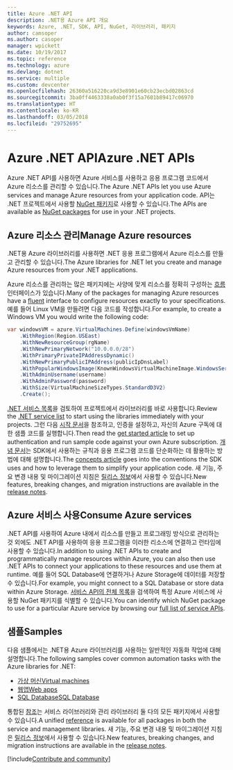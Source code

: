```yaml
---
title: Azure .NET API
description: .NET용 Azure API 개요
keywords: Azure, .NET, SDK, API, NuGet, 라이브러리, 패키지
author: camsoper
ms.author: casoper
manager: wpickett
ms.date: 10/19/2017
ms.topic: reference
ms.technology: azure
ms.devlang: dotnet
ms.service: multiple
ms.custom: devcenter
ms.openlocfilehash: 26360a516220ca9d3e8901e60cb23ecbd02863cd
ms.sourcegitcommit: 3ba0ff4463338a0ab0f3f15a7601b89417c06970
ms.translationtype: HT
ms.contentlocale: ko-KR
ms.lasthandoff: 03/05/2018
ms.locfileid: "29752695"
---
```

# <a name="azure-net-apis"></a><span data-ttu-id="b4e2c-104">Azure .NET API</span><span class="sxs-lookup"><span data-stu-id="b4e2c-104">Azure .NET APIs</span></span>

<span data-ttu-id="b4e2c-105">Azure .NET API를 사용하면 Azure 서비스를 사용하고 응용 프로그램 코드에서 Azure 리소스를 관리할 수 있습니다.</span><span class="sxs-lookup"><span data-stu-id="b4e2c-105">The Azure .NET APIs let you use Azure services and manage Azure resources from your application code.</span></span> <span data-ttu-id="b4e2c-106">API는 .NET 프로젝트에서 사용할 [NuGet 패키지](/dotnet/api/overview/azure/)로 사용할 수 있습니다.</span><span class="sxs-lookup"><span data-stu-id="b4e2c-106">The APIs are available as [NuGet packages](/dotnet/api/overview/azure/) for use in your .NET projects.</span></span> 

## <a name="manage-azure-resources"></a><span data-ttu-id="b4e2c-107">Azure 리소스 관리</span><span class="sxs-lookup"><span data-stu-id="b4e2c-107">Manage Azure resources</span></span>

<span data-ttu-id="b4e2c-108">.NET용 Azure 라이브러리를 사용하면 .NET 응용 프로그램에서 Azure 리소스를 만들고 관리할 수 있습니다.</span><span class="sxs-lookup"><span data-stu-id="b4e2c-108">The Azure libraries for .NET let you create and manage Azure resources from your .NET applications.</span></span>

<span data-ttu-id="b4e2c-109">Azure 리소스를 관리하는 많은 패키지에는 사양에 맞게 리소스를 정확히 구성하는 [흐름](dotnet-sdk-azure-concepts.md) 인터페이스가 있습니다.</span><span class="sxs-lookup"><span data-stu-id="b4e2c-109">Many of the packages for managing Azure resources have a [fluent](dotnet-sdk-azure-concepts.md) interface to configure resources exactly to your specifications.</span></span> <span data-ttu-id="b4e2c-110">예를 들어 Linux VM을 만들려면 다음 코드를 작성합니다.</span><span class="sxs-lookup"><span data-stu-id="b4e2c-110">For example, to create a Windows VM you would write the following code:</span></span>

```csharp
var windowsVM = azure.VirtualMachines.Define(windowsVmName)
    .WithRegion(Region.USEast)
    .WithNewResourceGroup(rgName)
    .WithNewPrimaryNetwork("10.0.0.0/28")
    .WithPrimaryPrivateIPAddressDynamic()
    .WithNewPrimaryPublicIPAddress(publicIpDnsLabel)
    .WithPopularWindowsImage(KnownWindowsVirtualMachineImage.WindowsServer2012R2Datacenter)
    .WithAdminUsername(username)
    .WithAdminPassword(password)
    .WithSize(VirtualMachineSizeTypes.StandardD3V2)
    .Create();
 ```

<span data-ttu-id="b4e2c-111">[.NET 서비스 목록](/dotnet/api/overview/azure/)을 검토하여 프로젝트에서 라이브러리를 바로 사용합니다.</span><span class="sxs-lookup"><span data-stu-id="b4e2c-111">Review the [.NET service list](/dotnet/api/overview/azure/) to start using the libraries immediately with your projects.</span></span> <span data-ttu-id="b4e2c-112">그런 다음 [시작 문서](dotnet-sdk-azure-get-started.md)을 참조하고, 인증을 설정하고, 자신의 Azure 구독에 대한 샘플 코드를 실행합니다.</span><span class="sxs-lookup"><span data-stu-id="b4e2c-112">Then read the [get started article](dotnet-sdk-azure-get-started.md) to set up authentication and run sample code against your own Azure subscription.</span></span>  <span data-ttu-id="b4e2c-113">[개념 문서](dotnet-sdk-azure-concepts.md)는 SDK에서 사용하는 규칙과 응용 프로그램 코드를 단순화하는 데 활용하는 방법에 대해 설명합니다.</span><span class="sxs-lookup"><span data-stu-id="b4e2c-113">The [concepts article](dotnet-sdk-azure-concepts.md) goes into the conventions the SDK uses and how to leverage them to simplify your application code.</span></span> <span data-ttu-id="b4e2c-114">새 기능, 주요 변경 내용 및 마이그레이션 지침은 [릴리스 정보](dotnet-sdk-azure-release-notes.md)에서 사용할 수 있습니다.</span><span class="sxs-lookup"><span data-stu-id="b4e2c-114">New features, breaking changes, and migration instructions are available in the [release notes](dotnet-sdk-azure-release-notes.md).</span></span>

## <a name="consume-azure-services"></a><span data-ttu-id="b4e2c-115">Azure 서비스 사용</span><span class="sxs-lookup"><span data-stu-id="b4e2c-115">Consume Azure services</span></span>

<span data-ttu-id="b4e2c-116">.NET API를 사용하여 Azure 내에서 리소스를 만들고 프로그래밍 방식으로 관리하는 것 외에도 .NET API를 사용하여 응용 프로그램을 이러한 리소스에 연결하고 런타임에 사용할 수 있습니다.</span><span class="sxs-lookup"><span data-stu-id="b4e2c-116">In addition to using .NET APIs to create and programmatically manage resources within Azure, you can also then use .NET APIs to connect your applications to these resources and use them at runtime.</span></span>  <span data-ttu-id="b4e2c-117">예를 들어 SQL Database에 연결하거나 Azure Storage에 데이터를 저장할 수 있습니다.</span><span class="sxs-lookup"><span data-stu-id="b4e2c-117">For example, you might connect to a SQL Database or store data within Azure Storage.</span></span>  <span data-ttu-id="b4e2c-118">[서비스 API의 전체 목록](/dotnet/api/overview/azure/)을 검색하여 특정 Azure 서비스에 사용할 NuGet 패키지를 식별할 수 있습니다.</span><span class="sxs-lookup"><span data-stu-id="b4e2c-118">You can identify which NuGet package to use for a particular Azure service by browsing our [full list of service APIs](/dotnet/api/overview/azure/).</span></span>  

## <a name="samples"></a><span data-ttu-id="b4e2c-119">샘플</span><span class="sxs-lookup"><span data-stu-id="b4e2c-119">Samples</span></span>

<span data-ttu-id="b4e2c-120">다음 샘플에서는 .NET용 Azure 라이브러리를 사용하는 일반적인 자동화 작업에 대해 설명합니다.</span><span class="sxs-lookup"><span data-stu-id="b4e2c-120">The following samples cover common automation tasks with the Azure libraries for .NET:</span></span>

- [<span data-ttu-id="b4e2c-121">가상 머신</span><span class="sxs-lookup"><span data-stu-id="b4e2c-121">Virtual machines</span></span>](dotnet-sdk-azure-virtual-machine-samples.md)
- [<span data-ttu-id="b4e2c-122">웹앱</span><span class="sxs-lookup"><span data-stu-id="b4e2c-122">Web apps</span></span>](dotnet-sdk-azure-web-apps-samples.md)
- [<span data-ttu-id="b4e2c-123">SQL Database</span><span class="sxs-lookup"><span data-stu-id="b4e2c-123">SQL Database</span></span>](dotnet-sdk-azure-sql-database-samples.md)

<span data-ttu-id="b4e2c-124">통합된 [참조](/dotnet/api/overview/azure/?view=azure-dotnet)는 서비스 라이브러리와 관리 라이브러리 둘 다의 모든 패키지에서 사용할 수 있습니다.</span><span class="sxs-lookup"><span data-stu-id="b4e2c-124">A unified [reference](/dotnet/api/overview/azure/?view=azure-dotnet) is available for all packages in both the service and management libraries.</span></span> <span data-ttu-id="b4e2c-125">새 기능, 주요 변경 내용 및 마이그레이션 지침은 [릴리스 정보](dotnet-sdk-azure-release-notes.md)에서 사용할 수 있습니다.</span><span class="sxs-lookup"><span data-stu-id="b4e2c-125">New features, breaking changes, and migration instructions are available in the [release notes](dotnet-sdk-azure-release-notes.md).</span></span>

[!include[Contribute and community](includes/contribute.md)]